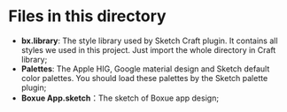 # Files in this directory

* **bx.library**: The style library used by Sketch Craft plugin. It contains all styles we used in this project. Just import the whole directory in Craft library;
* **Palettes**: The Apple HIG, Google material design and Sketch default color palettes. You should load these palettes by the Sketch palette plugin;
* **Boxue App.sketch**：The sketch of Boxue app design;